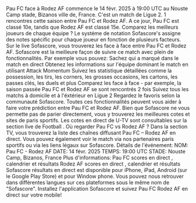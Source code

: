 Pau FC face à Rodez AF commence le 14 févr. 2025 à 19:00 UTC au Nouste Camp stade, Bizanos ville de, France. C'est un match de Ligue 2.
1 rencontres cette saison entre Pau FC et Rodez AF. A ce jour, Pau FC est classé 10e, tandis que Rodez AF est classé 15e. Comparez les meilleurs joueurs de chaque équipe ? Le systéme de notation Sofascore's assigne des notes spécific pour chaque joueur en fonction de plusieurs facteurs.
Sur le live Sofascore, vous trouverez les face à face entre Pau FC et Rodez AF. Sofascore est la meilleure façon de suivre ce match avec plein de fonctionnalités. Par exemple vous pouvez:
Sachez qui a marqué dans le match en direct
Obtenez les informations sur l'équipe dominant le match en utilisant Attack Momentum
Suivez les statistique détaillées comme la possession, les tirs, les corners, les grosses occasions, les cartons, les passes clés, les duels et plus
Comparez les face à face - par exemple, la saison passée Pau FC et Rodez AF se sont rencontrés 2 fois
Suivez tous les matchs à domicile et à l'éxtérieur en Ligue 2
Regardez le favoris selon la communauté Sofascore.
Toutes ces fonctionnalités peuvent vous aider à faire votre prédiction entre Pau FC et Rodez AF. Bien que Sofascore ne vous permette pas de parier directement, vous y trouverez les meilleures cotes et sites de paris sportifs. Les cotes en direct de U-TV sont consultables sur la section live de Football .
Où regarder Pau FC vs Rodez AF ? Dans la section TV, vous trouverez la liste des chaînes diffusant Pau FC – Rodez AF en direct. Vous pouvez également voir le match via nos partenaires paris sportifs ou via les liens légaux sur Sofascore.
Détails de l'événement:
NOM: Pau FC - Rodez AF
DATE: 14 févr. 2025
TEMPS: 19:00 UTC
STADE: Nouste Camp, Bizanos, France
Plus d'informations:
Pau FC scores en direct , calendrier et résultats
Rodez AF scores en direct , calendrier et résultats
Sofascore résultats en direct est disponible pour iPhone, iPad, Android (sur le Google Play Store) et pour Window phone. Vous pouvez nous retrouver dans différentes langues sur ces plateformes sous le même nom de "Sofascore". Installez l'application Sofascore et suivez Pau FC Rodez AF en direct sur votre mobile!
